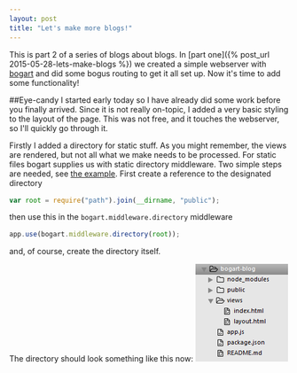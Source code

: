 ```yaml
---
layout: post
title: "Let's make more blogs!"
---
```

This is part 2 of a series of blogs about blogs. In [part one]({% post_url 2015-05-28-lets-make-blogs %}) we created a simple webserver with [bogart](https://github.com/nrstott/bogart) and did some bogus routing to get it all set up. Now it's time to add some functionality!

##Eye-candy
I started early today so I have already did some work before you finally arrived. Since it is not really on-topic, I added a very basic styling to the layout of the page. This was not free, and it touches the webserver, so I'll quickly go through it.

Firstly I added a directory for static stuff. As you might remember, the views are rendered, but not all what we make needs to be processed. For static files bogart supplies us with static directory middleware. Two simple steps are needed, see [the example](https://github.com/nrstott/bogart/blob/master/examples/static-server/app.js). First create a reference to the designated directory

```javascript
var root = require("path").join(__dirname, "public");
```

then use this in the `bogart.middleware.directory` middleware

```javascript
app.use(bogart.middleware.directory(root));
```
and, of course, create the directory itself.

The directory should look something like this now:
![Dirlisting of our project](/images/posts/Lets-make-more-blogs-dirlist.png)